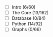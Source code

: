 
- [ ] Intro (6/60)
- [ ] The Core (13/162)
- [ ] Database (0/84)
- [ ] Python (14/92)
- [ ] Graphs (0/66)